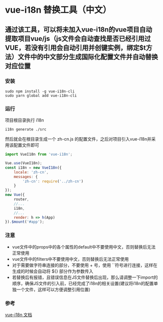 # vue-i18n 替换工具（中文）
##  通过该工具，可以将未加入vue-i18n的vue项目自动提取项目vue/js（js文件会自动查找是否已经引用过VUE，若没有引用会自动引用并创键实例，绑定$t方法）文件中的中文部分生成国际化配置文件并自动替换对应位置
### 安装
```
sudo npm install -g vue-i18n-cli
sudo yarn global add vue-i18n-cli
```
### 运行

项目根目录执行 i18n
```
i18n generate ./src
```
然后就会在根目录生成一个 zh-cn.js 的配置文件，之后对项目引入vue-i18n并采用该配置文件即可

```javascript
import VueI18n from 'vue-i18n';

Vue.use(VueI18n);
const i18n = new VueI18n({
	locale: 'zh-cn',
	messages: {
		'zh-cn': require('../zh-cn')
	}
});
new Vue({
	router,
	//...
	i18n,
	//...
	render: h => h(App)
}).$mount('#app');
```
### 注意

-   vue文件中的props中的各个属性的default中不要使用中文，否则替换后无法正常使用
-   vue文件中的filters中不要使用中文，否则替换后无法正常使用
-   对于需要做字符串连接的部分，不要使用 + 号，使用 \`\`符号进行连接，这样在生成的时候会自动将 ${} 部分作为参数传入
-   若替换后有报错，且错误信息在JS文件替换后出现，那么请调整一下import的顺序，确保JS文件的引入前，已经完成了i18n的相关设置(建议将i18n的配置单独一个文件，这样可以方便调整引用位置)

### 参考
[vue-i18n 文档](https://kazupon.github.io/vue-i18n/)